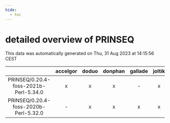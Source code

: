 ```yaml
---
hide:
  - toc
---
```


detailed overview of PRINSEQ
============================


This data was automatically generated on Thu, 31 Aug 2023 at 14:15:56 CEST  

| |accelgor|doduo|donphan|gallade|joltik|skitty|swalot|victini|
| :---: | :---: | :---: | :---: | :---: | :---: | :---: | :---: | :---: |
|PRINSEQ/0.20.4-foss-2021b-Perl-5.34.0|x|x|x|-|x|x|x|x|
|PRINSEQ/0.20.4-foss-2020b-Perl-5.32.0|-|x|x|x|x|-|x|-|
